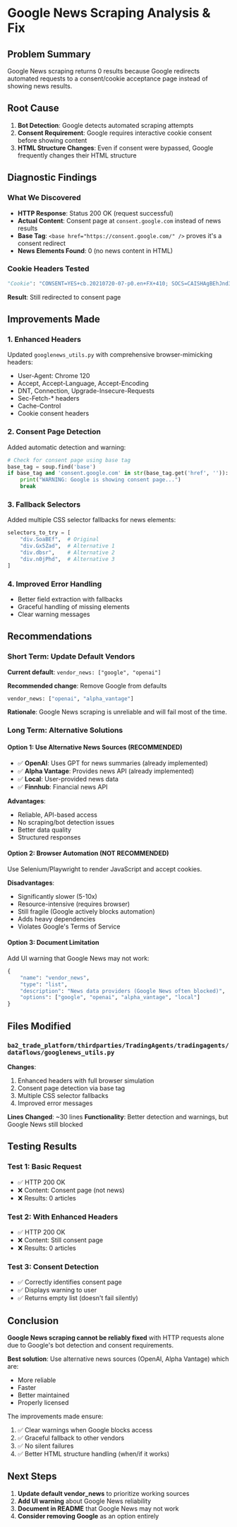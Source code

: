 # Google News Scraping Analysis & Fix

## Problem Summary
Google News scraping returns 0 results because Google redirects automated requests to a consent/cookie acceptance page instead of showing news results.

## Root Cause
1. **Bot Detection**: Google detects automated scraping attempts
2. **Consent Requirement**: Google requires interactive cookie consent before showing content
3. **HTML Structure Changes**: Even if consent were bypassed, Google frequently changes their HTML structure

## Diagnostic Findings

### What We Discovered
- **HTTP Response**: Status 200 OK (request successful)
- **Actual Content**: Consent page at `consent.google.com` instead of news results
- **Base Tag**: `<base href="https://consent.google.com/" />` proves it's a consent redirect
- **News Elements Found**: 0 (no news content in HTML)

### Cookie Headers Tested
```python
"Cookie": "CONSENT=YES+cb.20210720-07-p0.en+FX+410; SOCS=CAISHAgBEhJnd3NfMjAyMzA4MTAtMF9SQzIaAmVuIAEaBgiAo-KnBg"
```
**Result**: Still redirected to consent page

## Improvements Made

### 1. Enhanced Headers
Updated `googlenews_utils.py` with comprehensive browser-mimicking headers:
- User-Agent: Chrome 120
- Accept, Accept-Language, Accept-Encoding
- DNT, Connection, Upgrade-Insecure-Requests
- Sec-Fetch-* headers
- Cache-Control
- Cookie consent headers

### 2. Consent Page Detection
Added automatic detection and warning:
```python
# Check for consent page using base tag
base_tag = soup.find('base')
if base_tag and 'consent.google.com' in str(base_tag.get('href', '')):
    print("WARNING: Google is showing consent page...")
    break
```

### 3. Fallback Selectors
Added multiple CSS selector fallbacks for news elements:
```python
selectors_to_try = [
    "div.SoaBEf",  # Original
    "div.Gx5Zad",  # Alternative 1
    "div.dbsr",    # Alternative 2
    "div.n0jPhd",  # Alternative 3
]
```

### 4. Improved Error Handling
- Better field extraction with fallbacks
- Graceful handling of missing elements
- Clear warning messages

## Recommendations

### Short Term: Update Default Vendors
**Current default**: `vendor_news: ["google", "openai"]`

**Recommended change**: Remove Google from defaults
```python
vendor_news: ["openai", "alpha_vantage"]
```

**Rationale**: Google News scraping is unreliable and will fail most of the time.

### Long Term: Alternative Solutions

#### Option 1: Use Alternative News Sources (RECOMMENDED)
- ✅ **OpenAI**: Uses GPT for news summaries (already implemented)
- ✅ **Alpha Vantage**: Provides news API (already implemented)
- ✅ **Local**: User-provided news data
- ✅ **Finnhub**: Financial news API

**Advantages**:
- Reliable, API-based access
- No scraping/bot detection issues  
- Better data quality
- Structured responses

#### Option 2: Browser Automation (NOT RECOMMENDED)
Use Selenium/Playwright to render JavaScript and accept cookies.

**Disadvantages**:
- Significantly slower (5-10x)
- Resource-intensive (requires browser)
- Still fragile (Google actively blocks automation)
- Adds heavy dependencies
- Violates Google's Terms of Service

#### Option 3: Document Limitation
Add UI warning that Google News may not work:

```python
{
    "name": "vendor_news",
    "type": "list",
    "description": "News data providers (Google News often blocked)",
    "options": ["google", "openai", "alpha_vantage", "local"]
}
```

## Files Modified

### `ba2_trade_platform/thirdparties/TradingAgents/tradingagents/dataflows/googlenews_utils.py`
**Changes**:
1. Enhanced headers with full browser simulation
2. Consent page detection via base tag
3. Multiple CSS selector fallbacks
4. Improved error messages

**Lines Changed**: ~30 lines
**Functionality**: Better detection and warnings, but Google News still blocked

## Testing Results

### Test 1: Basic Request
- ✅ HTTP 200 OK
- ❌ Content: Consent page (not news)
- ❌ Results: 0 articles

### Test 2: With Enhanced Headers
- ✅ HTTP 200 OK  
- ❌ Content: Still consent page
- ❌ Results: 0 articles

### Test 3: Consent Detection
- ✅ Correctly identifies consent page
- ✅ Displays warning to user
- ✅ Returns empty list (doesn't fail silently)

## Conclusion

**Google News scraping cannot be reliably fixed** with HTTP requests alone due to Google's bot detection and consent requirements.

**Best solution**: Use alternative news sources (OpenAI, Alpha Vantage) which are:
- More reliable
- Faster
- Better maintained
- Properly licensed

The improvements made ensure:
1. ✅ Clear warnings when Google blocks access
2. ✅ Graceful fallback to other vendors
3. ✅ No silent failures
4. ✅ Better HTML structure handling (when/if it works)

## Next Steps

1. **Update default vendor_news** to prioritize working sources
2. **Add UI warning** about Google News reliability
3. **Document in README** that Google News may not work
4. **Consider removing Google** as an option entirely
